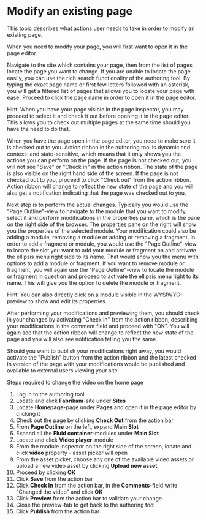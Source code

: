 # Modify an existing page

This topic describes what actions user needs to take in order to modify an existing page.

When you need to modify your page, you will first want to open it in the page editor.

Navigate to the site which contains your page, then from the list of pages locate the page you want to change. If you are unable to locate the page easily, you can use the rich search functionality of the authoring tool. By typing the exact page name or first few letters followed with an asterisk, you will get a filtered list of pages that allows you to locate your page with ease. Proceed to click the page name in order to open it in the page editor.

Hint: When you have your page visible in the page inspector, you may proceed to select it and check it out before opening it in the page editor. This allows you to check out multiple pages at the same time should you have the need to do that.

When you have the page open in the page editor, you need to make sure it is checked out to you. Action ribbon in the authoring tool is dynamic and context- and state-sensitive, which means that it only shows you the actions you can perform on the page. If the page is not checked out, you will not see "Save" or "Check in" in the action ribbon. The state of the page is also visible on the right hand side of the screen. If the page is not checked out to you, proceed to click "Check out" from the action ribbon. Action ribbon will change to reflect the new state of the page and you will also get a notification indicating that the page was checked out to you.

Next step is to perform the actual changes. Typically you would use the "Page Outline"-view to navigate to the module that you want to modify, select it and perform modifications in the properties pane, which is the pane on the right side of the browser. The properties pane on the right will show you the properties of the selected module. Your modification could also be adding a module, removing a module or adding or removing a fragment. In order to add a fragment or module, you would use the "Page Outline"-view to locate the slot you want to add your module or fragment on and activate the ellipsis menu right side to its name. That would show you the menu with options to add a module or fragment. If you want to remove module or fragment, you will again use the "Page Outline"-view to locate the module or fragment in question and proceed to activate the ellipsis menu right to its name. This will give you the option to delete the module or fragment.

Hint: You can also directly click on a module visible in the WYSIWYG-preview to show and edit its properties.

After performing your modifications and previewing them, you should check in your changes by activating "Check in" from the action ribbon, describing your modifications in the comment field and proceed with "OK". You will again see that the action ribbon will change to reflect the new state of the page and you will also see notification telling you the same.

Should you want to publish your modifications right away, you would activate the "Publish" button from the action ribbon and the latest checked in version of the page with your modifications would be published and available to external users viewing your site. 

Steps required to change the video on the home page

1. Log in to the authoring tool
1. Locate and click **Fabrikam**-site under **Sites**
1. Locate **Homepage**-page under **Pages** and open it in the page editor by clicking it
1. Check out the page by clicking **Check Out** from the action bar
1. From **Page Outline** on the left, expand **Main Slot**
1. Expand all the **Fluid container**-modules under **Main Slot**
1. Locate and click **Video player**-module
1. From the module inspector on the right side of the screen, locate and click **video** property - asset picker will open
1. From the asset picker, choose any one of the available video assets or upload a new video asset by clicking **Upload new asset**
1. Proceed by clicking **OK**
1. Click **Save** from the action bar
1. Click **Check In** from the action bar, in the **Comments**-field write "Changed the video" and click **OK**
1. Click **Preview** from the action bar to validate your change
1. Close the preview-tab to get back to the authoring tool
1. Click **Publish** from the action bar
